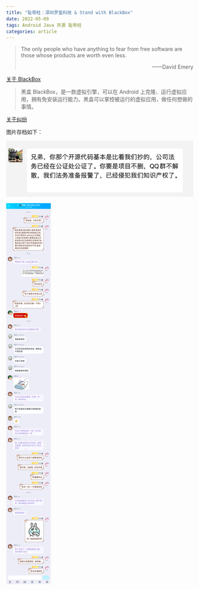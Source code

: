 ```yaml
---
title: "耻辱柱：深圳罗盒科技 & Stand with BlackBox"
date: 2022-05-09
tags: Android Java 开源 耻辱柱
categories: article
---
```


> The only people who have anything to fear from free software are those whose products are worth even less.
>
> <p align="right">——David Emery</p>

[关于 BlackBox](https://github.com/FBlackBox/BlackBox)

> 黑盒 BlackBox，是一款虚拟引擎，可以在 Android 上克隆、运行虚拟应用，拥有免安装运行能力。黑盒可以掌控被运行的虚拟应用，做任何想做的事情。

[关于纠纷](https://github.com/nnjun/BlackBox)

图片存档如下：

![1.png](/assets/postres/2022-05-09-stand-with-BlackBox/1.png)

![2.png](/assets/postres/2022-05-09-stand-with-BlackBox/2.png)
